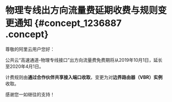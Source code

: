 # 物理专线出方向流量费延期收费与规则变更通知 {#concept_1236887 .concept}

尊敬的阿里云用户您好：

公共云“高速通道-物理专线接口”出方向流量费免费期将从2019年10月1日，延长至2020年4月1日。

计费规则由**通过合作伙伴共享接入端口收取**，变更为对**边界路由器（VBR）实例**收取。

感谢您一如继往的支持！

